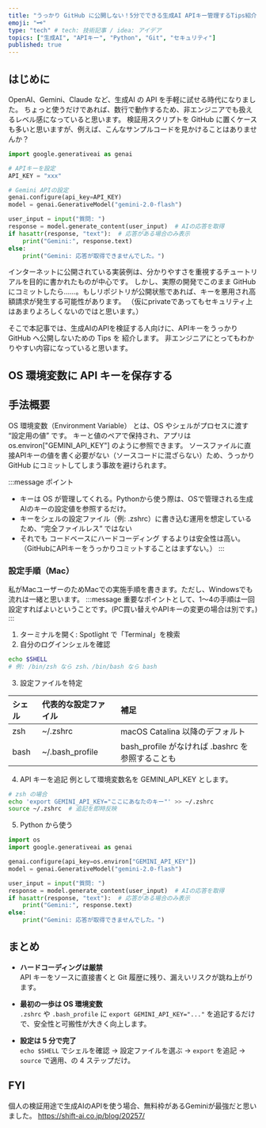 ```yaml
---
title: "うっかり GitHub に公開しない！5分でできる生成AI APIキー管理するTips紹介"
emoji: "🗝️"
type: "tech" # tech: 技術記事 / idea: アイデア
topics: ["生成AI", "APIキー", "Python", "Git", "セキュリティ"]
published: true
---
```



## はじめに

OpenAI、Gemini、Claude など、生成AI の API を手軽に試せる時代になりました。
ちょっと使うだけであれば、数行で動作するため、非エンジニアでも扱えるレベル感になっていると思います。
検証用スクリプトを GitHub に置くケースも多いと思いますが、例えば、こんなサンプルコードを見かけることはありませんか？

```python
import google.generativeai as genai

# APIキーを設定
API_KEY = "xxx"

# Gemini APIの設定
genai.configure(api_key=API_KEY)
model = genai.GenerativeModel("gemini-2.0-flash")

user_input = input("質問: ")
response = model.generate_content(user_input)  # AIの応答を取得
if hasattr(response, "text"):  # 応答がある場合のみ表示
    print("Gemini:", response.text)
else:
    print("Gemini: 応答が取得できませんでした。")
```

インターネットに公開されている実装例は、分かりやすさを重視するチュートリアルを目的に書かれたものが中心です。
しかし、実際の開発でこのまま GitHub にコミットしたら……。もしリポジトリが公開状態であれば、キーを悪用され高額請求が発生する可能性があります。
（仮にprivateであってもセキュリティ上はあまりよろしくないのではと思います。）

そこで本記事では、生成AIのAPIを検証する人向けに、APIキーをうっかり GitHub へ公開しないための Tips を 紹介します。
非エンジニアにとってもわかりやすい内容になっていると思います。

## OS 環境変数に API キーを保存する

## 手法概要

OS 環境変数（Environment Variable） とは、OS やシェルがプロセスに渡す “設定用の値” です。
キーと値のペアで保持され、アプリは os.environ["GEMINI_API_KEY"] のように参照できます。
ソースファイルに直接APIキーの値を書く必要がない（ソースコードに混ざらない）ため、うっかり GitHub にコミットしてしまう事故を避けられます。

:::message
ポイント
* キーは OS が管理してくれる。Pythonから使う際は、OSで管理される生成AIのキーの設定値を参照するだけ。
* キーをシェルの設定ファイル（例: .zshrc）に書き込む運用を想定しているため、“完全ファイルレス” ではない
* それでも コードベースにハードコーディング するよりは安全性は高い。（GitHubにAPIキーをうっかりコミットすることはまずない。）
:::

### 設定手順（Mac）

私がMacユーザーのためMacでの実施手順を書きます。ただし、Windowsでも流れは一緒と思います。
:::message
重要なポイントとして、1〜4の手順は一回設定すればよいということです。(PC買い替えやAPIキーの変更の場合は別です。)
:::

1.	ターミナルを開く: Spotlight で「Terminal」を検索
2. 自分のログインシェルを確認

```bash
echo $SHELL
# 例: /bin/zsh なら zsh、/bin/bash なら bash
```

3. 設定ファイルを特定

|シェル|代表的な設定ファイル|補足|
|:----|:----|:----|
|zsh|~/.zshrc|macOS Catalina 以降のデフォルト|
|bash|~/.bash_profile|bash_profile がなければ .bashrc を参照することも|

4. API キーを追記
例として環境変数名を GEMINI_API_KEY とします。
```bash
# zsh の場合
echo 'export GEMINI_API_KEY="ここにあなたのキー"' >> ~/.zshrc
source ~/.zshrc  # 追記を即時反映
```
5. Python から使う

```python
import os
import google.generativeai as genai

genai.configure(api_key=os.environ["GEMINI_API_KEY"])
model = genai.GenerativeModel("gemini-2.0-flash")

user_input = input("質問: ")
response = model.generate_content(user_input)  # AIの応答を取得
if hasattr(response, "text"):  # 応答がある場合のみ表示
    print("Gemini:", response.text)
else:
    print("Gemini: 応答が取得できませんでした。")
```

## まとめ

- **ハードコーディングは厳禁**  
  API キーをソースに直接書くと Git 履歴に残り、漏えいリスクが跳ね上がります。

- **最初の一歩は OS 環境変数**  
  `.zshrc` や `.bash_profile` に `export GEMINI_API_KEY="..."` を追記するだけで、安全性と可搬性が大きく向上します。

- **設定は 5 分で完了**  
  `echo $SHELL` でシェルを確認 → 設定ファイルを選ぶ → `export` を追記 → `source` で適用、の 4 ステップだけ。


## FYI

個人の検証用途で生成AIのAPIを使う場合、無料枠があるGeminiが最強だと思いました。
https://shift-ai.co.jp/blog/20257/